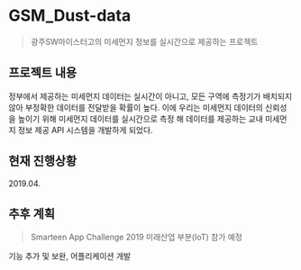 # GSM_Dust-data
> 광주SW마이스터고의 미세먼지 정보를 실시간으로 제공하는 프로젝트

## 프로젝트 내용
정부에서 제공하는 미세먼지 데이터는 실시간이 아니고, 모든 구역에 측정기가 배치되지 않아 부정확한 데이터를 전달받을 확률이 높다. 이에 우리는 미세먼지 데이터의 신뢰성을 높이기 위해 미세먼지 데이터를 실시간으로 측정 해 데이터를 제공하는 교내 미세먼지 정보 제공 API 시스템을 개발하게 되었다.

## 


## 현재 진행상황
2019.04.

## 추후 계획
> Smarteen App Challenge 2019 미래산업 부분(IoT) 참가 예정

기능 추가 및 보완, 어플리케이션 개발
